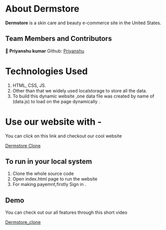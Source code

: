 
# About Dermstore

**Dermstore**  is a skin care and beauty e-commerce site in the United States. 

## Team Members and Contributors

👤 **Priyanshu kumar**
Github: [Priyanshu](https://github.com/Priyanshu2455)



# Technologies Used

1. HTML, CSS, JS.
2. Other than that we widely used localstorage to store all the data.
3. To build this dynamic website ,one data file was created by name of (data.js) to load on the page dynamically .

# Use our website with - 

You can click on this link and checkout our cool website

[Dermstore Clone](https://transcendent-tapioca-213403.netlify.app)

## To run in your local system

1. Clone the whole source code
2. Open index.html page to run the website
3. For making payemnt,firstly Sign in .

## Demo

You can check out our all features through this short video

[Dermstore_clone](https://drive.google.com/file/d/1n5uHkkG5koCRCvopD4L7DXrMff9pgLEN/view?usp=sharing)


